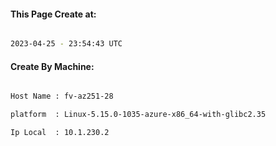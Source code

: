 
   
#### This Page Create at:

```bash

2023-04-25 - 23:54:43 UTC

```

#### Create By Machine:

```bash

Host Name : fv-az251-28

platform  : Linux-5.15.0-1035-azure-x86_64-with-glibc2.35

Ip Local  : 10.1.230.2

```


